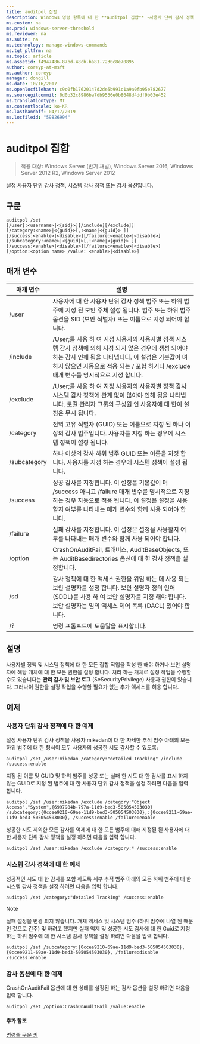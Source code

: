 ```yaml
---
title: auditpol 집합
description: Windows 명령 항목에 대 한 **auditpol 집합** -사용자 단위 감사 정책, 시스템 감사 정책 설정 또는 감사 옵션입니다.
ms.custom: na
ms.prod: windows-server-threshold
ms.reviewer: na
ms.suite: na
ms.technology: manage-windows-commands
ms.tgt_pltfrm: na
ms.topic: article
ms.assetid: f4947486-87bd-48cb-ba81-7230c8e70895
author: coreyp-at-msft
ms.author: coreyp
manager: dongill
ms.date: 10/16/2017
ms.openlocfilehash: c9c0fb17620147d2de5b991c1a9a0fb95e782677
ms.sourcegitcommit: 0d0b32c8986ba7db9536e0b8648d4ddf9b03e452
ms.translationtype: MT
ms.contentlocale: ko-KR
ms.lasthandoff: 04/17/2019
ms.locfileid: "59826994"
---
```

# <a name="auditpol-set"></a>auditpol 집합

>적용 대상: Windows Server (반기 채널), Windows Server 2016, Windows Server 2012 R2, Windows Server 2012

설정 사용자 단위 감사 정책, 시스템 감사 정책 또는 감사 옵션입니다.

## <a name="syntax"></a>구문
```
auditpol /set
[/user[:<username>|<{sid}>][/include][/exclude]]
[/category:<name>|<{guid}>[,:<name|<{guid}> ]]
[/success:<enable>|<disable>][/failure:<enable>|<disable>]
[/subcategory:<name>|<{guid}>[,:<name|<{guid}> ]]
[/success:<enable>|<disable>][/failure:<enable>|<disable>]
[/option:<option name> /value: <enable>|<disable>]
```
## <a name="parameters"></a>매개 변수
|매개 변수|설명|
|-------|--------|
|/user|사용자에 대 한 사용자 단위 감사 정책 범주 또는 하위 범주에 지정 된 보안 주체 설정 됩니다. 범주 또는 하위 범주 옵션을 SID (보안 식별자) 또는 이름으로 지정 되어야 합니다.|
|/include|/User;를 사용 하 여 지정 사용자의 사용자별 정책 시스템 감사 정책에 의해 지정 되지 않은 경우에 생성 되어야 하는 감사 인해 됨을 나타냅니다. 이 설정은 기본값이 며 하지 않으면 자동으로 적용 되는 / 포함 하거나 /exclude 매개 변수를 명시적으로 지정 합니다.|
|/exclude|/User;를 사용 하 여 지정 사용자의 사용자별 정책 감사 시스템 감사 정책에 관계 없이 않아야 인해 됨을 나타냅니다. 로컬 관리자 그룹의 구성원 인 사용자에 대 한이 설정은 무시 됩니다.|
|/category|전역 고유 식별자 (GUID) 또는 이름으로 지정 된 하나 이상의 감사 범주입니다. 사용자를 지정 하는 경우에 시스템 정책이 설정 됩니다.|
|/subcategory|하나 이상의 감사 하위 범주 GUID 또는 이름을 지정 합니다. 사용자를 지정 하는 경우에 시스템 정책이 설정 됩니다.|
|/success|성공 감사를 지정합니다. 이 설정은 기본값이 며 /success 아니고 /failure 매개 변수를 명시적으로 지정 하는 경우 자동으로 적용 됩니다. 이 설정은 설정을 사용할지 여부를 나타내는 매개 변수와 함께 사용 되어야 합니다.|
|/failure|실패 감사를 지정합니다. 이 설정은 설정을 사용할지 여부를 나타내는 매개 변수와 함께 사용 되어야 합니다.|
|/option|CrashOnAuditFail, 트래버스, AuditBaseObjects, 또는 AuditBasedirectories 옵션에 대 한 감사 정책을 설정합니다.|
|/sd|감사 정책에 대 한 액세스 권한을 위임 하는 데 사용 되는 보안 설명자를 설정 합니다. 보안 설명자 정의 언어 (SDDL)를 사용 하 여 보안 설명자를 지정 해야 합니다. 보안 설명자는 임의 액세스 제어 목록 (DACL) 있어야 합니다.|
|/?|명령 프롬프트에 도움말을 표시합니다.|
## <a name="remarks"></a>설명
사용자별 정책 및 시스템 정책에 대 한 모든 집합 작업을 작성 한 해야 하거나 보안 설명자에 해당 개체에 대 한 모든 권한을 설정 합니다. 처리 하는 개체로 설정 작업을 수행할 수도 있습니다는 **관리 감사 및 보안 로그** (SeSecurityPrivilege) 사용자 권한이 있습니다. 그러나이 권한을 설정 작업을 수행할 필요가 없는 추가 액세스를 허용 합니다.
## <a name="BKMK_examples"></a>예제
### <a name="examples-for-the-per-user-audit-policy"></a>사용자 단위 감사 정책에 대 한 예제
설정 사용자 단위 감사 정책을 사용자 mikedan에 대 한 자세한 추적 범주 아래의 모든 하위 범주에 대 한 형식이 모두 사용자의 성공한 시도 감사할 수 있도록:
```
auditpol /set /user:mikedan /category:"detailed Tracking" /include /success:enable
```
지정 된 이름 및 GUID 및 하위 범주를 성공 또는 실패 한 시도 대 한 감사를 표시 하지 않는 GUID로 지정 된 범주에 대 한 사용자 단위 감사 정책을 설정 하려면 다음을 입력 합니다.
```
auditpol /set /user:mikedan /exclude /category:"Object Access","System",{6997984b-797a-11d9-bed3-505054503030} 
/subcategory:{0ccee9210-69ae-11d9-bed3-505054503030},:{0ccee9211-69ae-11d9-bed3-505054503030}, /success:enable /failure:enable
```
성공한 시도 제외한 모든 감사를 억제에 대 한 모든 범주에 대해 지정된 된 사용자에 대 한 사용자 단위 감사 정책을 설정 하려면 다음을 입력 합니다.
```
auditpol /set /user:mikedan /exclude /category:* /success:enable
```
### <a name="examples-for-the-system-audit-policy"></a>시스템 감사 정책에 대 한 예제
성공적인 시도 대 한 감사를 포함 하도록 세부 추적 범주 아래의 모든 하위 범주에 대 한 시스템 감사 정책을 설정 하려면 다음을 입력 합니다.
```
auditpol /set /category:"detailed Tracking" /success:enable
```
> [!NOTE]
> 실패 설정을 변경 되지 않습니다.
개체 액세스 및 시스템 범주 (하위 범주에 나열 된 때문 인 것으로 간주) 및 하려고 했지만 실패 억제 및 성공한 시도 감사에 대 한 Guid로 지정 하는 하위 범주에 대 한 시스템 감사 정책을 설정 하려면 다음을 입력 합니다.
```
auditpol /set /subcategory:{0ccee9210-69ae-11d9-bed3-505054503030},{0ccee9211-69ae-11d9-bed3-505054503030}, /failure:disable /success:enable
```
### <a name="example-for-auditing-options"></a>감사 옵션에 대 한 예제
CrashOnAuditFail 옵션에 대 한 상태를 설정된 하는 감사 옵션을 설정 하려면 다음을 입력 합니다.
```
auditpol /set /option:CrashOnAuditFail /value:enable
```
#### <a name="additional-references"></a>추가 참조
[명령줄 구문 키](command-line-syntax-key.md)
